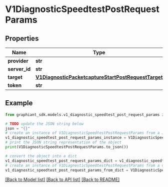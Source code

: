# V1DiagnosticSpeedtestPostRequestParams


## Properties

Name | Type | Description | Notes
------------ | ------------- | ------------- | -------------
**provider** | **str** |  | [optional] 
**server_id** | **str** |  | [optional] 
**target** | [**V1DiagnosticPacketcaptureStartPostRequestTarget**](V1DiagnosticPacketcaptureStartPostRequestTarget.md) |  | [optional] 
**token** | **str** |  | [optional] 

## Example

```python
from graphiant_sdk.models.v1_diagnostic_speedtest_post_request_params import V1DiagnosticSpeedtestPostRequestParams

# TODO update the JSON string below
json = "{}"
# create an instance of V1DiagnosticSpeedtestPostRequestParams from a JSON string
v1_diagnostic_speedtest_post_request_params_instance = V1DiagnosticSpeedtestPostRequestParams.from_json(json)
# print the JSON string representation of the object
print(V1DiagnosticSpeedtestPostRequestParams.to_json())

# convert the object into a dict
v1_diagnostic_speedtest_post_request_params_dict = v1_diagnostic_speedtest_post_request_params_instance.to_dict()
# create an instance of V1DiagnosticSpeedtestPostRequestParams from a dict
v1_diagnostic_speedtest_post_request_params_from_dict = V1DiagnosticSpeedtestPostRequestParams.from_dict(v1_diagnostic_speedtest_post_request_params_dict)
```
[[Back to Model list]](../README.md#documentation-for-models) [[Back to API list]](../README.md#documentation-for-api-endpoints) [[Back to README]](../README.md)


